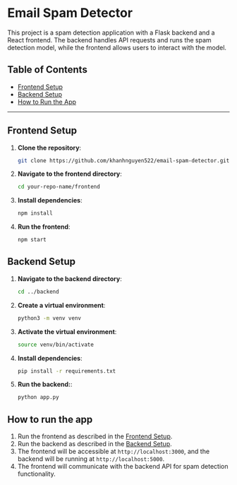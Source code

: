 # Email Spam Detector

This project is a spam detection application with a Flask backend and a React frontend. The backend handles API requests and runs the spam detection model, while the frontend allows users to interact with the model.

## Table of Contents

- [Frontend Setup](#frontend-setup)
- [Backend Setup](#backend-setup)
- [How to Run the App](#how-to-run-the-app)

---

## Frontend Setup

1. **Clone the repository**:
   ```bash
   git clone https://github.com/khanhnguyen522/email-spam-detector.git

1. **Navigate to the frontend directory**:
   ```bash
   cd your-repo-name/frontend

1. **Install dependencies**:
   ```bash
   npm install

1. **Run the frontend**:
   ```bash
   npm start

## Backend Setup

1. **Navigate to the backend directory**:
   ```bash
   cd ../backend


1. **Create a virtual environment**:
   ```bash
   python3 -m venv venv


1. **Activate the virtual environment**:
   ```bash
   source venv/bin/activate


1. **Install dependencies**:
   ```bash
   pip install -r requirements.txt

1. **Run the backend:**:
   ```bash
   python app.py

## How to run the app

1. Run the frontend as described in the [Frontend Setup](#frontend-setup).
2. Run the backend as described in the [Backend Setup](#backend-setup).
3. The frontend will be accessible at `http://localhost:3000`, and the backend will be running at `http://localhost:5000`.
4. The frontend will communicate with the backend API for spam detection functionality.

